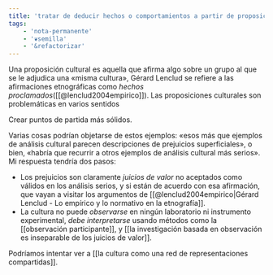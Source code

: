 ```yaml
---
title: 'tratar de deducir hechos o comportamientos a partir de proposiciones culturales no es la empresa más efectiva'
tags: 
    - 'nota-permanente'
    - '❦semilla'
    - '&refactorizar'
---
```

Una proposición cultural es aquella que afirma algo sobre un grupo al que se le adjudica una «misma cultura», Gérard Lenclud se refiere a las afirmaciones etnográficas como *hechos proclamados*([[@lenclud2004empirico]]). Las proposiciones culturales son problemáticas en varios sentidos

Crear puntos de partida más sólidos.

Varias cosas podrían objetarse de estos ejemplos: «esos más que ejemplos de análisis cultural parecen descripciones de prejuicios superficiales», o bien, «habría que recurrir a otros ejemplos de análisis cultural más serios». Mi respuesta tendría dos pasos:

- Los prejuicios son claramente *juicios de valor* no aceptados como válidos en los análisis serios, y si están de acuerdo con esa afirmación, que vayan a visitar los argumentos de [[@lenclud2004empirico|Gérard Lenclud - Lo empírico y lo normativo en la etnografía]].
- La cultura no puede *observarse* en ningún laboratorio ni instrumento experimental, *debe interpretarse* usando métodos como la [[observación participante]], y [[la investigación basada en observación es inseparable de los juicios de valor]].

Podríamos intentar ver a [[la cultura como una red de representaciones compartidas]].